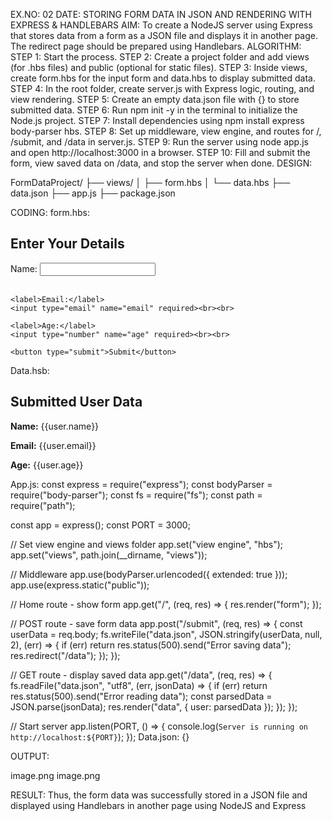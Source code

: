 EX.NO: 02
DATE: 
STORING FORM DATA IN JSON AND RENDERING WITH EXPRESS & HANDLEBARS
AIM:
To create a NodeJS server using Express that stores data from a form as a JSON file and displays it in another page. The redirect page should be prepared using Handlebars.
ALGORITHM:
STEP 1: Start the process.
STEP 2: Create a project folder and add views (for .hbs files) and public (optional for static files).
STEP 3: Inside views, create form.hbs for the input form and data.hbs to display submitted data.
STEP 4: In the root folder, create server.js with Express logic, routing, and view rendering.
STEP 5: Create an empty data.json file with {} to store submitted data.
STEP 6: Run npm init -y in the terminal to initialize the Node.js project.
STEP 7: Install dependencies using npm install express body-parser hbs.
STEP 8: Set up middleware, view engine, and routes for /, /submit, and /data in server.js.
STEP 9: Run the server using node app.js and open http://localhost:3000 in a browser.
STEP 10: Fill and submit the form, view saved data on /data, and stop the server when done.
DESIGN:

FormDataProject/
├── views/
│   ├── form.hbs
│   └── data.hbs
├── data.json
├── app.js
├── package.json


CODING:
form.hbs:
<!DOCTYPE html>
<html>
<head>
  <title>User Form</title>
</head>
<body>
  <h2>Enter Your Details</h2>
  <form action="/submit" method="POST">
    <label>Name:</label>
    <input type="text" name="name" required><br><br>

    <label>Email:</label>
    <input type="email" name="email" required><br><br>

    <label>Age:</label>
    <input type="number" name="age" required><br><br>

    <button type="submit">Submit</button>
  </form>
</body>
</html>

Data.hsb:
<!DOCTYPE html>
<html>
<head>
  <title>Submitted Data</title>
</head>
<body>
  <h2>Submitted User Data</h2>
  <p><strong>Name:</strong> {{user.name}}</p>
  <p><strong>Email:</strong> {{user.email}}</p>
  <p><strong>Age:</strong> {{user.age}}</p>
</body>
</html>
App.js:
const express = require("express");
const bodyParser = require("body-parser");
const fs = require("fs");
const path = require("path");

const app = express();
const PORT = 3000;

// Set view engine and views folder
app.set("view engine", "hbs");
app.set("views", path.join(__dirname, "views"));

// Middleware
app.use(bodyParser.urlencoded({ extended: true }));
app.use(express.static("public"));

// Home route - show form
app.get("/", (req, res) => {
  res.render("form");
});

// POST route - save form data
app.post("/submit", (req, res) => {
  const userData = req.body;
  fs.writeFile("data.json", JSON.stringify(userData, null, 2), (err) => {
    if (err) return res.status(500).send("Error saving data");
    res.redirect("/data");
  });
});

// GET route - display saved data
app.get("/data", (req, res) => {
  fs.readFile("data.json", "utf8", (err, jsonData) => {
    if (err) return res.status(500).send("Error reading data");
    const parsedData = JSON.parse(jsonData);
    res.render("data", { user: parsedData });
  });
});

// Start server
app.listen(PORT, () => {
  console.log(`Server is running on http://localhost:${PORT}`);
});
Data.json:
{}

OUTPUT:
 
image.png
image.png








RESULT:
Thus, the form data was successfully stored in a JSON file and displayed using Handlebars in another page using NodeJS and Express

